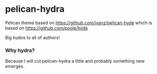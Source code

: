 # pelican-hydra

Pelican theme based on
https://github.com/jvanz/pelican-hyde
which is based on
https://github.com/poole/hyde

Big kudos to all of authors!

### Why hydra?

Because I will cut pelican-hydra a little and probably something new emerges.
